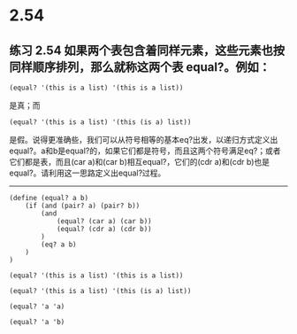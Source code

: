 # 2.54

## 练习 2.54 如果两个表包含着同样元素，这些元素也按同样顺序排列，那么就称这两个表 equal?。例如：

```eval-scheme
(equal? '(this is a list) '(this is a list))
```

是真；而

```eval-scheme
(equal? '(this is a list) '(this (is a) list))
```

是假。说得更准确些，我们可以从符号相等的基本eq?出发，以递归方式定义出 equal?。a和b是equal?的，如果它们都是符号，而且这两个符号满足eq?；或者它们都是表，而且(car a)和(car b)相互equal?，它们的(cdr a)和(cdr b)也是equal?。请利用这一思路定义出equal?过程。

---

```eval-scheme
(define (equal? a b)
    (if (and (pair? a) (pair? b))
        (and 
            (equal? (car a) (car b))
            (equal? (cdr a) (cdr b))
        )
        (eq? a b)
    )
)

(equal? '(this is a list) '(this is a list))
```

```eval-scheme
(equal? '(this is a list) '(this (is a) list))
```

```eval-scheme
(equal? 'a 'a)
```

```eval-scheme
(equal? 'a 'b)
```